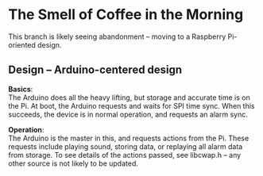 # The Smell of Coffee in the Morning

This branch is likely seeing abandonment – moving to a Raspberry Pi-oriented
design.


## Design – Arduino-centered design

**Basics**:  
The Arduino does all the heavy lifting, but storage and accurate time is on the
Pi. At boot, the Arduino requests and waits for SPI time sync. When this
succeeds, the device is in normal operation, and requests an alarm sync.

**Operation**:  
The Arduino is the master in this, and requests actions from the Pi. These
requests include playing sound, storing data, or replaying all alarm data from
storage. To see details of the actions passed, see libcwap.h – any other source
is not likely to be updated.
